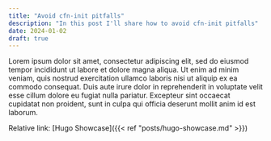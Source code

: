 ```yaml
---
title: "Avoid cfn-init pitfalls"
description: "In this post I'll share how to avoid cfn-init pitfalls"
date: 2024-01-02
draft: true
---
```


Lorem ipsum dolor sit amet, consectetur adipiscing elit, sed do eiusmod tempor incididunt ut labore et dolore magna aliqua. Ut enim ad minim veniam, quis nostrud exercitation ullamco laboris nisi ut aliquip ex ea commodo consequat. Duis aute irure dolor in reprehenderit in voluptate velit esse cillum dolore eu fugiat nulla pariatur. Excepteur sint occaecat cupidatat non proident, sunt in culpa qui officia deserunt mollit anim id est laborum.

Relative link: [Hugo Showcase]({{< ref "posts/hugo-showcase.md" >}})
